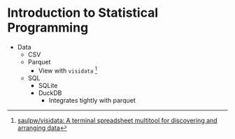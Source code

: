 # Introduction to Statistical Programming


- Data
    - CSV
    - Parquet
        - View with `visidata` [^1720588914]
    - SQL
        - SQLite
        - DuckDB
            - Integrates tightly with parquet


[^1720588914]: [saulpw/visidata: A terminal spreadsheet multitool for discovering and arranging data](https://github.com/saulpw/visidata)
